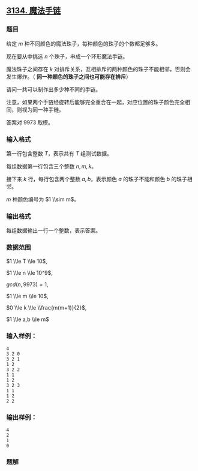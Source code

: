 ## [3134\. 魔法手链](https://www.acwing.com/problem/content/3137/)

### 题目

给定 $m$ 种不同颜色的魔法珠子，每种颜色的珠子的个数都足够多。

现在要从中挑选 $n$ 个珠子，串成一个环形魔法手链。

魔法珠子之间存在 $k$ 对排斥关系，互相排斥的两种颜色的珠子不能相邻，否则会发生爆炸。（ **同一种颜色的珠子之间也可能存在排斥**）

请问一共可以制作出多少种不同的手链。

注意，如果两个手链经旋转后能够完全重合在一起，对应位置的珠子颜色完全相同，则视为同一种手链。

答案对 $9973$ 取模。

### 输入格式

第一行包含整数 $T$，表示共有 $T$ 组测试数据。

每组数据第一行包含三个整数 $n,m,k$。

接下来 $k$ 行，每行包含两个整数 $a,b$，表示颜色 $a$ 的珠子不能和颜色 $b$ 的珠子相邻。

$m$ 种颜色编号为 $1 \\sim m$。

### 输出格式

每组数据输出一行一个整数，表示答案。

### 数据范围

$1 \\le T \\le 10$,

$1 \\le n \\le 10^9$,

$gcd(n, 9973) = 1$,

$1 \\le m \\le 10$,

$0 \\le k \\le \\frac{m(m+1)}{2}$,

$1 \\le a,b \\le m$

### 输入样例：

```
4
3 2 0
3 2 1
1 2
3 2 2
1 1
1 2
3 2 3
1 1
1 2
2 2
```

### 输出样例：

```
4
2
1
0
```

### 题解

